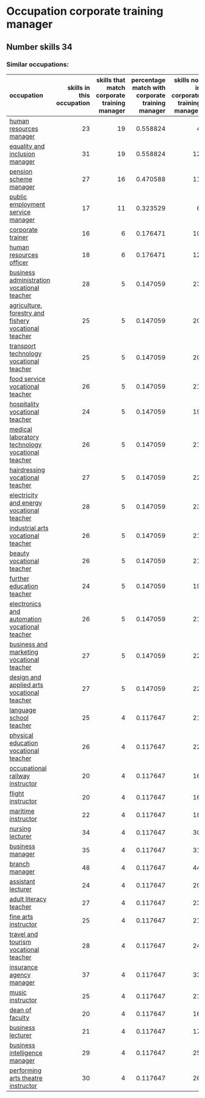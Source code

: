 # Occupation corporate training manager
## Number skills 34
### Similar occupations:
| occupation                                                                                                      |   skills in this occupation |   skills that match corporate training manager |   percentage match with corporate training manager |   skills not in corporate training manager |
|:----------------------------------------------------------------------------------------------------------------|----------------------------:|-----------------------------------------------:|---------------------------------------------------:|-------------------------------------------:|
| [human resources manager](human_resources_manager.md)                                                           |                          23 |                                             19 |                                           0.558824 |                                          4 |
| [equality and inclusion manager](equality_and_inclusion_manager.md)                                             |                          31 |                                             19 |                                           0.558824 |                                         12 |
| [pension scheme manager](pension_scheme_manager.md)                                                             |                          27 |                                             16 |                                           0.470588 |                                         11 |
| [public employment service manager](public_employment_service_manager.md)                                       |                          17 |                                             11 |                                           0.323529 |                                          6 |
| [corporate trainer](corporate_trainer.md)                                                                       |                          16 |                                              6 |                                           0.176471 |                                         10 |
| [human resources officer](human_resources_officer.md)                                                           |                          18 |                                              6 |                                           0.176471 |                                         12 |
| [business administration vocational teacher](business_administration_vocational_teacher.md)                     |                          28 |                                              5 |                                           0.147059 |                                         23 |
| [agriculture, forestry and fishery vocational teacher](agriculture,_forestry_and_fishery_vocational_teacher.md) |                          25 |                                              5 |                                           0.147059 |                                         20 |
| [transport technology vocational teacher](transport_technology_vocational_teacher.md)                           |                          25 |                                              5 |                                           0.147059 |                                         20 |
| [food service vocational teacher](food_service_vocational_teacher.md)                                           |                          26 |                                              5 |                                           0.147059 |                                         21 |
| [hospitality vocational teacher](hospitality_vocational_teacher.md)                                             |                          24 |                                              5 |                                           0.147059 |                                         19 |
| [medical laboratory technology vocational teacher](medical_laboratory_technology_vocational_teacher.md)         |                          26 |                                              5 |                                           0.147059 |                                         21 |
| [hairdressing vocational teacher](hairdressing_vocational_teacher.md)                                           |                          27 |                                              5 |                                           0.147059 |                                         22 |
| [electricity and energy vocational teacher](electricity_and_energy_vocational_teacher.md)                       |                          28 |                                              5 |                                           0.147059 |                                         23 |
| [industrial arts vocational teacher](industrial_arts_vocational_teacher.md)                                     |                          26 |                                              5 |                                           0.147059 |                                         21 |
| [beauty vocational teacher](beauty_vocational_teacher.md)                                                       |                          26 |                                              5 |                                           0.147059 |                                         21 |
| [further education teacher](further_education_teacher.md)                                                       |                          24 |                                              5 |                                           0.147059 |                                         19 |
| [electronics and automation vocational teacher](electronics_and_automation_vocational_teacher.md)               |                          26 |                                              5 |                                           0.147059 |                                         21 |
| [business and marketing vocational teacher](business_and_marketing_vocational_teacher.md)                       |                          27 |                                              5 |                                           0.147059 |                                         22 |
| [design and applied arts vocational teacher](design_and_applied_arts_vocational_teacher.md)                     |                          27 |                                              5 |                                           0.147059 |                                         22 |
| [language school teacher](language_school_teacher.md)                                                           |                          25 |                                              4 |                                           0.117647 |                                         21 |
| [physical education vocational teacher](physical_education_vocational_teacher.md)                               |                          26 |                                              4 |                                           0.117647 |                                         22 |
| [occupational railway instructor](occupational_railway_instructor.md)                                           |                          20 |                                              4 |                                           0.117647 |                                         16 |
| [flight instructor](flight_instructor.md)                                                                       |                          20 |                                              4 |                                           0.117647 |                                         16 |
| [maritime instructor](maritime_instructor.md)                                                                   |                          22 |                                              4 |                                           0.117647 |                                         18 |
| [nursing lecturer](nursing_lecturer.md)                                                                         |                          34 |                                              4 |                                           0.117647 |                                         30 |
| [business manager](business_manager.md)                                                                         |                          35 |                                              4 |                                           0.117647 |                                         31 |
| [branch manager](branch_manager.md)                                                                             |                          48 |                                              4 |                                           0.117647 |                                         44 |
| [assistant lecturer](assistant_lecturer.md)                                                                     |                          24 |                                              4 |                                           0.117647 |                                         20 |
| [adult literacy teacher](adult_literacy_teacher.md)                                                             |                          27 |                                              4 |                                           0.117647 |                                         23 |
| [fine arts instructor](fine_arts_instructor.md)                                                                 |                          25 |                                              4 |                                           0.117647 |                                         21 |
| [travel and tourism vocational teacher](travel_and_tourism_vocational_teacher.md)                               |                          28 |                                              4 |                                           0.117647 |                                         24 |
| [insurance agency manager](insurance_agency_manager.md)                                                         |                          37 |                                              4 |                                           0.117647 |                                         33 |
| [music instructor](music_instructor.md)                                                                         |                          25 |                                              4 |                                           0.117647 |                                         21 |
| [dean of faculty](dean_of_faculty.md)                                                                           |                          20 |                                              4 |                                           0.117647 |                                         16 |
| [business lecturer](business_lecturer.md)                                                                       |                          21 |                                              4 |                                           0.117647 |                                         17 |
| [business intelligence manager](business_intelligence_manager.md)                                               |                          29 |                                              4 |                                           0.117647 |                                         25 |
| [performing arts theatre instructor](performing_arts_theatre_instructor.md)                                     |                          30 |                                              4 |                                           0.117647 |                                         26 |

